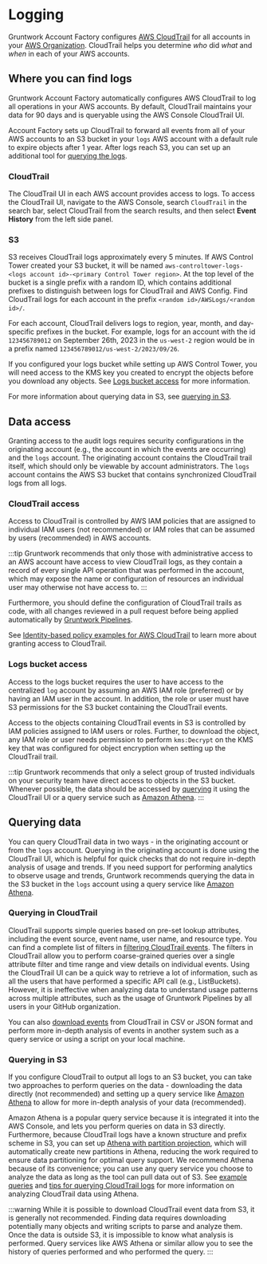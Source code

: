 # Logging

Gruntwork Account Factory configures [AWS CloudTrail](https://aws.amazon.com/cloudtrail/) for all accounts in your [AWS Organization](https://aws.amazon.com/organizations/). CloudTrail helps you determine _who_ did _what_ and _when_ in each of your AWS accounts.

## Where you can find logs

Gruntwork Account Factory automatically configures AWS CloudTrail to log all operations in your AWS accounts. By default, CloudTrail maintains your data for 90 days and is queryable using the AWS Console CloudTrail UI.

Account Factory sets up CloudTrail to forward all events from all of your AWS accounts to an S3 bucket in your `logs` AWS account with a default rule to expire objects after 1 year. After logs reach S3, you can set up an additional tool for [querying the logs](#querying-data).

### CloudTrail

The CloudTrail UI in each AWS account provides access to logs. To access the CloudTrail UI, navigate to the AWS Console, search `CloudTrail` in the search bar, select CloudTrail from the search results, and then select **Event History** from the left side panel.

### S3

S3 receives CloudTrail logs approximately every 5 minutes. If AWS Control Tower created your S3 bucket, it will be named `aws-controltower-logs-<logs account id>-<primary Control Tower region>`. At the top level of the bucket is a single prefix with a random ID, which contains additional prefixes to distinguish between logs for CloudTrail and AWS Config. Find CloudTrail logs for each account in the prefix `<random id>/AWSLogs/<random id>/`.

For each account, CloudTrail delivers logs to region, year, month, and day-specific prefixes in the bucket. For example, logs for an account with the id `123456789012` on September 26th, 2023 in the `us-west-2` region would be in a prefix named `123456789012/us-west-2/2023/09/26`.

If you configured your logs bucket while setting up AWS Control Tower, you will need access to the KMS key you created to encrypt the objects before you download any objects. See [Logs bucket access](#logs-bucket-access) for more information.

For more information about querying data in S3, see [querying in S3](#querying-in-s3).

## Data access

Granting access to the audit logs requires security configurations in the originating account (e.g., the account in which the events are occurring) and the `logs` account. The originating account contains the CloudTrail trail itself, which should only be viewable by account administrators. The `logs` account contains the AWS S3 bucket that contains synchronized CloudTrail logs from all logs.

### CloudTrail access

Access to CloudTrail is controlled by AWS IAM policies that are assigned to individual IAM users (not recommended) or IAM roles that can be assumed by users (recommended) in AWS accounts.

:::tip
Gruntwork recommends that only those with administrative access to an AWS account have access to view CloudTrail logs, as they contain a record of every single API operation that was performed in the account, which may expose the name or configuration of resources an individual user may otherwise not have access to.
:::

Furthermore, you should define the configuration of CloudTrail trails as code, with all changes reviewed in a pull request before being applied automatically by [Gruntwork Pipelines](/2.0/docs/pipelines/concepts/overview).

See [Identity-based policy examples for AWS CloudTrail](https://docs.aws.amazon.com/awscloudtrail/latest/userguide/security_iam_id-based-policy-examples.html) to learn more about granting access to CloudTrail.

### Logs bucket access

Access to the logs bucket requires the user to have access to the centralized `log` account by assuming an AWS IAM role (preferred) or by having an IAM user in the account. In addition, the role or user must have S3 permissions for the S3 bucket containing the CloudTrail events.

Access to the objects containing CloudTrail events in S3 is controlled by IAM policies assigned to IAM users or roles. Further, to download the object, any IAM role or user needs permission to perform `kms:Decrypt` on the KMS key that was configured for object encryption when setting up the CloudTrail trail.

:::tip
Gruntwork recommends that only a select group of trusted individuals on your security team have direct access to objects in the S3 bucket. Whenever possible, the data should be accessed by [querying](#querying-data) it using the CloudTrail UI or a query service such as [Amazon Athena](https://aws.amazon.com/athena/).
:::

## Querying data

You can query CloudTrail data in two ways - in the originating account or from the `logs` account. Querying in the originating account is done using the CloudTrail UI, which is helpful for quick checks that do not require in-depth analysis of usage and trends. If you need support for performing analytics to observe usage and trends, Gruntwork recommends querying the data in the S3 bucket in the `logs` account using a query service like [Amazon Athena](https://docs.aws.amazon.com/athena/latest/ug/what-is.html).

### Querying in CloudTrail

CloudTrail supports simple queries based on pre-set lookup attributes, including the event source, event name, user name, and resource type. You can find a complete list of filters in [filtering CloudTrail events](https://docs.aws.amazon.com/awscloudtrail/latest/userguide/view-cloudtrail-events-console.html#filtering-cloudtrail-events). The filters in CloudTrail allow you to perform coarse-grained queries over a single attribute filter and time range and view details on individual events. Using the CloudTrail UI can be a quick way to retrieve a lot of information, such as all the users that have performed a specific API call (e.g., ListBuckets). However, it is ineffective when analyzing data to understand usage patterns across multiple attributes, such as the usage of Gruntwork Pipelines by all users in your GitHub organization.

You can also [download events](https://docs.aws.amazon.com/awscloudtrail/latest/userguide/view-cloudtrail-events-console.html#downloading-events) from CloudTrail in CSV or JSON format and perform more in-depth analysis of events in another system such as a query service or using a script on your local machine.

### Querying in S3

If you configure CloudTrail to output all logs to an S3 bucket, you can take two approaches to perform queries on the data - downloading the data directly (not recommended) and setting up a query service like [Amazon Athena](https://aws.amazon.com/athena/) to allow for more in-depth analysis of your data (recommended).

Amazon Athena is a popular query service because it is integrated it into the AWS Console, and lets you perform queries on data in S3 directly. Furthermore, because CloudTrail logs have a known structure and prefix scheme in S3, you can set up [Athena with partition projection](https://docs.aws.amazon.com/athena/latest/ug/cloudtrail-logs.html#create-cloudtrail-table-partition-projection), which will automatically create new partitions in Athena, reducing the work required to ensure data partitioning for optimal query support. We recommend Athena because of its convenience; you can use any query service you choose to analyze the data as long as the tool can pull data out of S3. See [example queries](https://docs.aws.amazon.com/athena/latest/ug/cloudtrail-logs.html#query-examples-cloudtrail-logs) and [tips for querying CloudTrail logs](https://docs.aws.amazon.com/athena/latest/ug/cloudtrail-logs.html#tips-for-querying-cloudtrail-logs) for more information on analyzing CloudTrail data using Athena.

:::warning
While it is possible to download CloudTrail event data from S3, it is generally not recommended. Finding data requires downloading potentially many objects and writing scripts to parse and analyze them. Once the data is outside S3, it is impossible to know what analysis is performed. Query services like AWS Athena or similar allow you to see the history of queries performed and who performed the query.
:::

